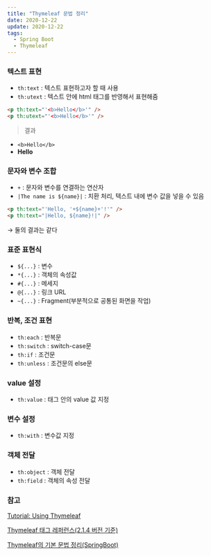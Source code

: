 ```yaml
---
title: "Thymeleaf 문법 정리"
date: 2020-12-22
update: 2020-12-22
tags:
  - Spring Boot
  - Thymeleaf
---
```


### 텍스트 표현
- `th:text` : 텍스트 표현하고자 할 때 사용
- `th:utext` : 텍스트 안에 html 태그를 반영해서 표현해줌

```html
<p th:text="'<b>Hello</b>'" />
<p th:utext="'<b>Hello</b>'" />
```

> 결과

- `<b>Hello</b>`
- **Hello**

### 문자와 변수 조합
- `+` : 문자와 변수를 연결하는 연산자
- `|The name is ${name}|` : 치환 처리, 텍스트 내에 변수 값을 넣을 수 있음

```html
<p th:text="'Hello, '+${name}+'!'" />
<p th:text="|Hello, ${name}!|" />
```
→ 둘의 결과는 같다

### 표준 표현식
- `${...}` : 변수
- `*{...}` : 객체의 속성값
- `#{...}` : 메세지
- `@{...}` : 링크 URL
- `~{...}` : Fragment(부분적으로 공통된 화면을 작업)

### 반복, 조건 표현
- `th:each` : 반복문
- `th:switch` : switch-case문
- `th:if` : 조건문
- `th:unless` : 조건문의 else문

### value 설정
- `th:value` : 태그 안의 value 값 지정

### 변수 설정
- `th:with` : 변수값 지정

### 객체 전달
- `th:object` : 객체 전달
- `th:field` : 객체의 속성 전달

### 참고
[Tutorial: Using Thymeleaf](https://www.thymeleaf.org/doc/tutorials/3.0/usingthymeleaf.html)

[Thymeleaf 태그 레퍼런스(2.1.4 버전 기준)](https://indra818.github.io/2017/11/23/thymeleaf-tag-reference/)

[Thymeleaf의 기본 문법 정리(SpringBoot)](https://chung-develop.tistory.com/5)